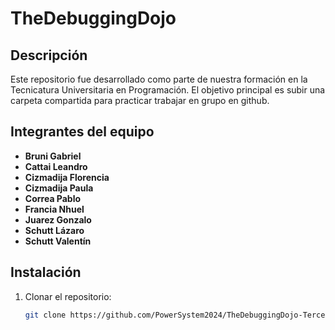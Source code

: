 # TheDebuggingDojo

## Descripción
Este repositorio fue desarrollado como parte de nuestra formación en la Tecnicatura Universitaria en Programación. El objetivo principal es subir una carpeta compartida para practicar trabajar en grupo en github.

## Integrantes del equipo

- **Bruni Gabriel**
- **Cattai Leandro**
- **Cizmadija Florencia**
- **Cizmadija Paula**
- **Correa Pablo**
- **Francia Nhuel**
- **Juarez Gonzalo** 
- **Schutt Lázaro**
- **Schutt Valentín**

## Instalación
1. Clonar el repositorio:
   ```bash
   git clone https://github.com/PowerSystem2024/TheDebuggingDojo-TercerSemestre.git

